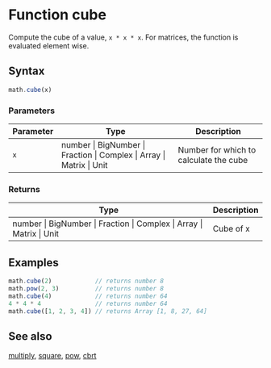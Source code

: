 <!-- Note: This file is automatically generated from source code comments. Changes made in this file will be overridden. -->
# Function cube
Compute the cube of a value, `x * x * x`.
For matrices, the function is evaluated element wise.
## Syntax
```js
math.cube(x)
```
### Parameters
Parameter | Type | Description
--------- | ---- | -----------
`x` | number &#124; BigNumber &#124; Fraction &#124; Complex &#124; Array &#124; Matrix &#124; Unit | Number for which to calculate the cube
### Returns
Type | Description
---- | -----------
number &#124; BigNumber &#124; Fraction &#124; Complex &#124; Array &#124; Matrix &#124; Unit | Cube of x
## Examples
```js
math.cube(2)            // returns number 8
math.pow(2, 3)          // returns number 8
math.cube(4)            // returns number 64
4 * 4 * 4               // returns number 64
math.cube([1, 2, 3, 4]) // returns Array [1, 8, 27, 64]
```
## See also
[multiply](multiply.md),
[square](square.md),
[pow](pow.md),
[cbrt](cbrt.md)
